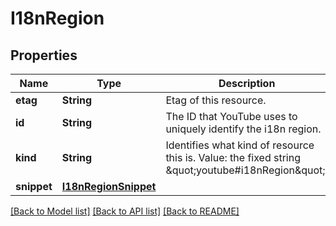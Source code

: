 # I18nRegion

## Properties
Name | Type | Description | Notes
------------ | ------------- | ------------- | -------------
**etag** | **String** | Etag of this resource. | [optional] 
**id** | **String** | The ID that YouTube uses to uniquely identify the i18n region. | [optional] 
**kind** | **String** | Identifies what kind of resource this is. Value: the fixed string \&quot;youtube#i18nRegion\&quot;. | [optional] [default to "youtube#i18nRegion"]
**snippet** | [**I18nRegionSnippet**](I18nRegionSnippet.md) |  | [optional] 

[[Back to Model list]](../README.md#documentation-for-models) [[Back to API list]](../README.md#documentation-for-api-endpoints) [[Back to README]](../README.md)


